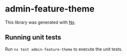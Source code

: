 # admin-feature-theme

This library was generated with [Nx](https://nx.dev).

## Running unit tests

Run `nx test admin-feature-theme` to execute the unit tests.
